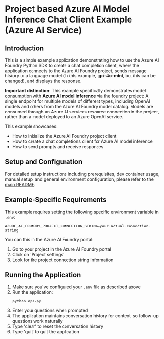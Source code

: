 # Project based Azure AI Model Inference Chat Client Example (Azure AI Service)

## Introduction
This is a simple example application demonstrating how to use the Azure AI Foundry Python SDK to create a chat completion client, where the application connects to the Azure AI Foundry project, sends message history to a language model (in this example, **gpt-4o-mini**, but this can be changed), and displays the response.

**Important distinction**: This example specifically demonstrates model consumption with **Azure AI model inference** via the foundry project: A single endpoint for multiple models of different types, including OpenAI models and others from the Azure AI Foundry model catalog. Models are consumed through an Azure AI services resource connection in the project, rather than a model deployed to an Azure OpenAI service.

This example showcases:
- How to initialize the Azure AI Foundry project client
- How to create a chat completions client for Azure AI model inference
- How to send prompts and receive responses

## Setup and Configuration
For detailed setup instructions including prerequisites, dev container usage, manual setup, and general environment configuration, please refer to the [main README](../README.md#%EF%B8%8F-setup-guide).

## Example-Specific Requirements
This example requires setting the following specific environment variable in `.env`:
```
AZURE_AI_FOUNDRY_PROJECT_CONNECTION_STRING=your-actual-connection-string
```

You can this in the Azure AI Foundry portal:
1. Go to your project in the Azure AI Foundry portal
2. Click on 'Project settings'
3. Look for the project connection string information

## Running the Application
1. Make sure you've configured your `.env` file as described above
2. Run the application:
   ```bash
   python app.py
   ```
3. Enter your questions when prompted
4. The application maintains conversation history for context, so follow-up questions work naturally
5. Type 'clear' to reset the conversation history
6. Type 'quit' to quit the application